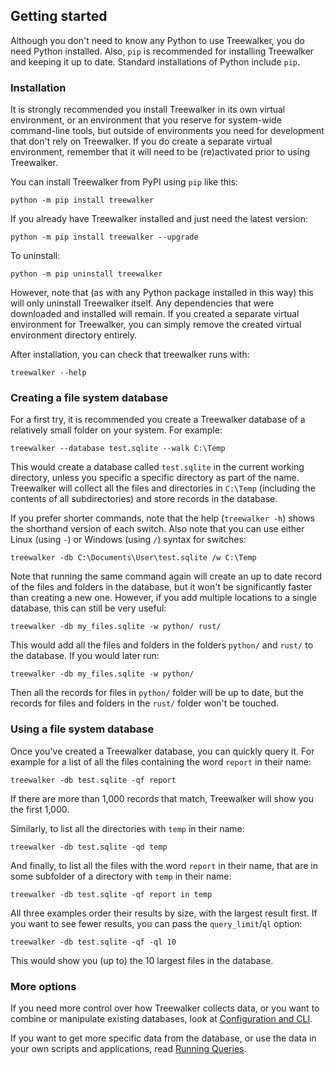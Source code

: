 ## Getting started

Although you don't need to know any Python to use Treewalker, you do need Python installed. Also, `pip` is recommended for installing Treewalker and keeping it up to date. Standard installations of Python include `pip`.

### Installation

It is strongly recommended you install Treewalker in its own virtual environment, or an environment that you reserve for system-wide command-line tools, but outside of environments you need for development that don't rely on Treewalker. If you do create a separate virtual environment, remember that it will need to be (re)activated prior to using Treewalker. 

You can install Treewalker from PyPI using `pip` like this:
```commandline
python -m pip install treewalker
```

If you already have Treewalker installed and just need the latest version:
```commandline
python -m pip install treewalker --upgrade
```

To uninstall:
```commandline
python -m pip uninstall treewalker
```

However, note that (as with any Python package installed in this way) this will only uninstall Treewalker itself. Any dependencies that were downloaded and installed will remain. If you created a separate virtual environment for Treewalker, you can simply remove the created virtual environment directory entirely.

After installation, you can check that treewalker runs with:
```commandline
treewalker --help
```

### Creating a file system database

For a first try, it is recommended you create a Treewalker database of a relatively small folder on your system. For example:
```commandline
treewalker --database test.sqlite --walk C:\Temp
```
This would create a database called `test.sqlite` in the current working directory, unless you specific a specific directory as part of the name. Treewalker will collect all the files and directories in `C:\Temp` (including the contents of all subdirectories) and store records in the database.

If you prefer shorter commands, note that the help (`treewalker -h`) shows the shorthand version of each switch. Also note that you can use either Linux (using `-`) or Windows (using `/`) syntax for switches:
```commandline
treewalker -db C:\Documents\User\test.sqlite /w C:\Temp
```

Note that running the same command again will create an up to date record of the files and folders in the database, but it won't be significantly faster than creating a new one. However, if you add multiple locations to a single database, this can still be very useful:
```commandline
treewalker -db my_files.sqlite -w python/ rust/ 
```
This would add all the files and folders in the folders `python/` and `rust/` to the database. If you would later run:
```commandline
treewalker -db my_files.sqlite -w python/ 
```
Then all the records for files in `python/` folder will be up to date, but the records for files and folders in the `rust/` folder won't be touched. 

### Using a file system database

Once you've created a Treewalker database, you can quickly query it. For example for a list of all the files containing the word `report` in their name:
```commandline
treewalker -db test.sqlite -qf report
```
If there are more than 1,000 records that match, Treewalker will show you the first 1,000.

Similarly, to list all the directories with `temp` in their name:
```commandline
treewalker -db test.sqlite -qd temp
```

And finally, to list all the files with the word `report` in their name, that are in some subfolder of a directory with `temp` in their name:
```commandline
treewalker -db test.sqlite -qf report in temp
```
All three examples order their results by size, with the largest result first. If you want to see fewer results, you can pass the `query_limit`/`ql` option:
```commandline
treewalker -db test.sqlite -qf -ql 10
```
This would show you (up to) the 10 largest files in the database.

### More options

If you need more control over how Treewalker collects data, or you want to combine or manipulate existing databases, look at [Configuration and CLI](../configuration).

If you want to get more specific data from the database, or use the data in your own scripts and applications, read [Running Queries](../queries).
